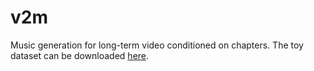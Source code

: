 # v2m
Music generation for long-term video conditioned on chapters. The toy dataset can be downloaded [here](https://drive.google.com/drive/folders/1bk4OoeaiRWwpVdGBoJDVjBbq6l04bsUg?usp=drive_link). 
